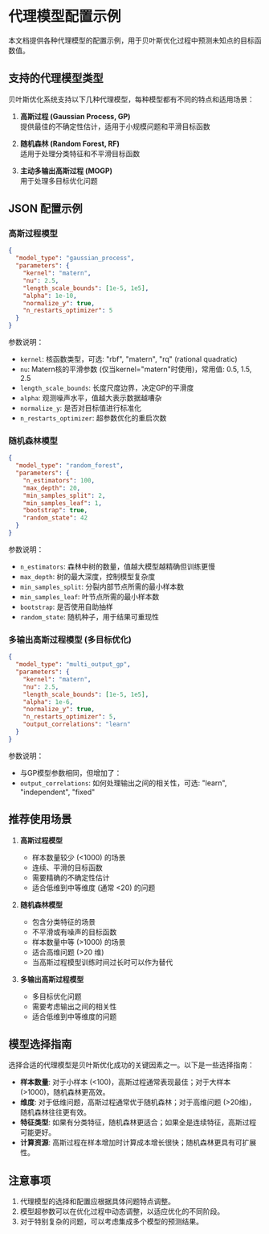 # 代理模型配置示例

本文档提供各种代理模型的配置示例，用于贝叶斯优化过程中预测未知点的目标函数值。

## 支持的代理模型类型

贝叶斯优化系统支持以下几种代理模型，每种模型都有不同的特点和适用场景：

1. **高斯过程 (Gaussian Process, GP)**  
   提供最佳的不确定性估计，适用于小规模问题和平滑目标函数
   
2. **随机森林 (Random Forest, RF)**  
   适用于处理分类特征和不平滑目标函数
   
3. **主动多输出高斯过程 (MOGP)**  
   用于处理多目标优化问题

## JSON 配置示例

### 高斯过程模型

```json
{
  "model_type": "gaussian_process",
  "parameters": {
    "kernel": "matern",
    "nu": 2.5,
    "length_scale_bounds": [1e-5, 1e5],
    "alpha": 1e-10,
    "normalize_y": true,
    "n_restarts_optimizer": 5
  }
}
```

参数说明：
- `kernel`: 核函数类型，可选: "rbf", "matern", "rq" (rational quadratic)
- `nu`: Matern核的平滑参数 (仅当kernel="matern"时使用)，常用值: 0.5, 1.5, 2.5
- `length_scale_bounds`: 长度尺度边界，决定GP的平滑度
- `alpha`: 观测噪声水平，值越大表示数据越嘈杂
- `normalize_y`: 是否对目标值进行标准化
- `n_restarts_optimizer`: 超参数优化的重启次数

### 随机森林模型

```json
{
  "model_type": "random_forest",
  "parameters": {
    "n_estimators": 100,
    "max_depth": 20,
    "min_samples_split": 2,
    "min_samples_leaf": 1,
    "bootstrap": true,
    "random_state": 42
  }
}
```

参数说明：
- `n_estimators`: 森林中树的数量，值越大模型越精确但训练更慢
- `max_depth`: 树的最大深度，控制模型复杂度
- `min_samples_split`: 分裂内部节点所需的最小样本数
- `min_samples_leaf`: 叶节点所需的最小样本数
- `bootstrap`: 是否使用自助抽样
- `random_state`: 随机种子，用于结果可重现性

### 多输出高斯过程模型 (多目标优化)

```json
{
  "model_type": "multi_output_gp",
  "parameters": {
    "kernel": "matern",
    "nu": 2.5,
    "length_scale_bounds": [1e-5, 1e5],
    "alpha": 1e-6,
    "normalize_y": true,
    "n_restarts_optimizer": 5,
    "output_correlations": "learn"
  }
}
```

参数说明：
- 与GP模型参数相同，但增加了：
- `output_correlations`: 如何处理输出之间的相关性，可选: "learn", "independent", "fixed"

## 推荐使用场景

1. **高斯过程模型**
   - 样本数量较少 (<1000) 的场景
   - 连续、平滑的目标函数
   - 需要精确的不确定性估计
   - 适合低维到中等维度 (通常 <20) 的问题

2. **随机森林模型**
   - 包含分类特征的场景
   - 不平滑或有噪声的目标函数
   - 样本数量中等 (>1000) 的场景
   - 适合高维问题 (>20 维)
   - 当高斯过程模型训练时间过长时可以作为替代

3. **多输出高斯过程模型**
   - 多目标优化问题
   - 需要考虑输出之间的相关性
   - 适合低维到中等维度的问题

## 模型选择指南

选择合适的代理模型是贝叶斯优化成功的关键因素之一。以下是一些选择指南：

- **样本数量**: 对于小样本 (<100)，高斯过程通常表现最佳；对于大样本 (>1000)，随机森林更高效。
- **维度**: 对于低维问题，高斯过程通常优于随机森林；对于高维问题 (>20维)，随机森林往往更有效。
- **特征类型**: 如果有分类特征，随机森林更适合；如果全是连续特征，高斯过程可能更好。
- **计算资源**: 高斯过程在样本增加时计算成本增长很快；随机森林更具有可扩展性。

## 注意事项

1. 代理模型的选择和配置应根据具体问题特点调整。
2. 模型超参数可以在优化过程中动态调整，以适应优化的不同阶段。
3. 对于特别复杂的问题，可以考虑集成多个模型的预测结果。 
